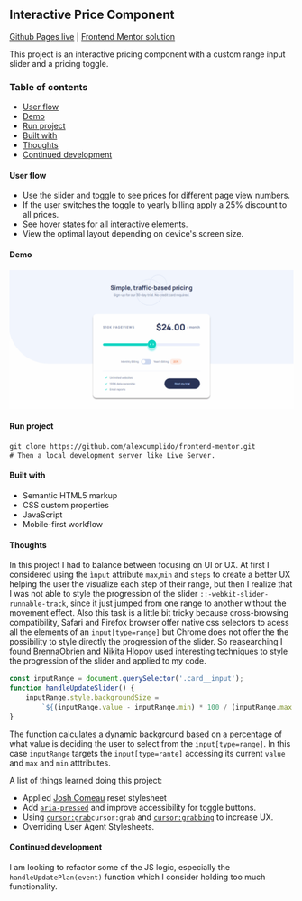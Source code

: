## Interactive Price Component
[Github Pages live](https://alexcumplido.github.io/frontend-mentor/interactive-pricing/) | [Frontend Mentor solution](https://www.frontendmentor.io/solutions/custom-input-range-with-plain-javascript-cIV6GtJfXw)

This project is an interactive pricing component with a custom range input slider and a pricing toggle.

### Table of contents
- [User flow](#user-flow)
- [Demo](#demo)
- [Run project](#run-project)
- [Built with](#built-with)
- [Thoughts](#thoughts)
- [Continued development](#continued-development)

#### User flow
- Use the slider and toggle to see prices for different page view numbers.
- If the user switches the toggle to yearly billing apply a 25% discount to all prices.
- See hover states for all interactive elements.
- View the optimal layout depending on device's screen size.

#### Demo
![Project demo](./images/interactivePrice.gif)

#### Run project
```
git clone https://github.com/alexcumplido/frontend-mentor.git
# Then a local development server like Live Server.
```

#### Built with
- Semantic HTML5 markup
- CSS custom properties
- JavaScript
- Mobile-first workflow

#### Thoughts
In this project I had to balance between focusing on UI or UX. At first I considered using the `ìnput` attribute `max`,`min` and `steps` to create a better UX helping the user the visualize each step of their range, but then I realize that I was not able to style the progression of the slider `::-webkit-slider-runnable-track`, since it just jumped from one range to another without the movement effect. Also this task is a little bit tricky because cross-browsing compatibility, Safari and Firefox browser offer native css selectors to acess all the elements of an `input[type=range]` but Chrome does not offer the the possibility to style directly the progression of the slider. So reasearching I found [BrennaObrien](https://brennaobrien.com/blog/2014/05/style-input-type-range-in-every-browser.html) and [Nikita Hlopov](https://nikitahl.com/style-range-input-css) used interesting techniques to style the progression of the slider and applied to my code.

```js
const inputRange = document.querySelector('.card__input');
function handleUpdateSlider() {
    inputRange.style.backgroundSize =
        `${(inputRange.value - inputRange.min) * 100 / (inputRange.max - inputRange.min)}% 100%`
}
```
The function calculates a dynamic background based on a percentage of what value is deciding the user to select from the `input[type=range]`. In this case `inputRange` targets the `input[type=rante]` accessing its current `value` and `max` and `min` atttributes.

A list of things learned doing this project:
- Applied [Josh Comeau](https://www.joshwcomeau.com/css/custom-css-reset/) reset stylesheet
- Add [`aria-pressed`](https://developer.mozilla.org/en-US/docs/Web/Accessibility/ARIA/Attributes/aria-pressed) and improve accessibility for toggle buttons.
- Using [`cursor:grab`](https://developer.mozilla.org/en-US/docs/Web/CSS/cursor)`cursor:grab` and [`cursor:grabbing`](https://developer.mozilla.org/en-US/docs/Web/CSS/cursor) to increase UX.
- Overriding User Agent Stylesheets.

#### Continued development
I am looking to refactor some of the JS logic, especially the `handleUpdatePlan(event)` function which I consider holding too much functionality.